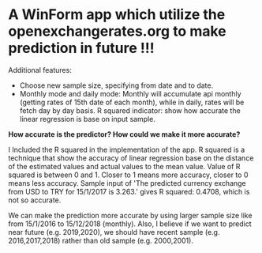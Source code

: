 # A WinForm app which utilize the openexchangerates.org to make prediction in future !!!

Additional features:
- Choose new sample size, specifying from date and to date.
- Monthly mode and daily mode: Monthly will accumulate api monthly (getting rates of 15th date of each month), while in daily, rates will be fetch day by day basis.
R squared indicator: show how accurate the linear regression is base on input sample.

**How accurate is the predictor? How could we make it more accurate?**

I Included the R squared in the implementation of the app. R squared is a technique that show the accuracy of linear regression base on the distance of the estimated values and actual values to the mean value.
Value of R squared is between 0 and 1. Closer to 1 means more accuracy, closer to 0 means less accuracy. Sample input of 'The predicted currency exchange from USD to TRY for 15/1/2017 is 3.263.' gives R squared: 0.4708, which is not so accurate.

We can make the prediction more accurate by using larger sample size like from 15/1/2016 to 15/12/2018 (monthly). Also, I believe if we want to predict near future (e.g. 2019,2020), we should have recent sample (e.g. 2016,2017,2018) rather than old sample (e.g. 2000,2001).